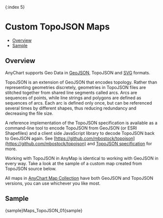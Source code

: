{:index 5}

# Custom TopoJSON Maps

* [Overview](#overview)
* [Sample](#sample)

## Overview

AnyChart supports Geo Data in [GeoJSON](Custom_GeoJson_Maps), TopoJSON and [SVG](Custom_SVG_Maps) formats.

TopoJSON is an extension of GeoJSON that encodes topology. Rather than representing geometries discretely, geometries in TopoJSON files are stitched together from shared line segments called arcs. Arcs are sequences of points, while line strings and polygons are defined as sequences of arcs. Each arc is defined only once, but can be referenced several times by different shapes, thus reducing redundancy and decreasing the file size. 

A reference implementation of the TopoJSON specification is available as a command-line tool to encode TopoJSON from GeoJSON (or ESRI Shapefiles) and a client side JavaScript library to decode TopoJSON back to GeoJSON again. 
See [https://github.com/mbostock/topojson](https://github.com/mbostock/topojson) and [TopoJSON specification](https://github.com/topojson/topojson-specification/blob/master/README.md) for more.

Working with TopoJSON in AnyMap is identical to working with GeoJSON in every way. Take a look at the sample of a custom map created from TopoJSON source below. 

All maps in [AnyChart Map Collection](https://cdn.anychart.com/) have both GeoJSON and TopoJSON versions, you can use whichever you like most.

## Sample

{sample}Maps\_TopoJSON\_01{sample}


